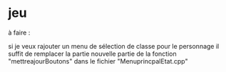 # jeu

à faire :

si je veux rajouter un menu de sélection de classe pour le personnage il suffit de remplacer la partie
nouvelle partie de la fonction "mettreajourBoutons" dans le fichier "MenuprincpalEtat.cpp"